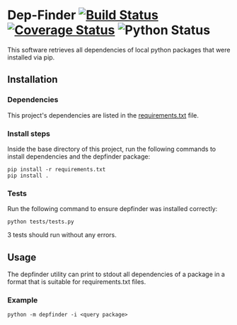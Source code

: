 # Dep-Finder [![Build Status](https://travis-ci.org/Marcdh3/Dep-Finder.svg?branch=master)](https://travis-ci.org/Marcdh3/Dep-Finder) [![Coverage Status](https://coveralls.io/repos/github/Marcdh3/Dep-Finder/badge.svg?branch=master)](https://coveralls.io/github/Marcdh3/Dep-Finder?branch=master) ![Python Status](https://img.shields.io/badge/python-3.6%20%7C%203.7%20%7C%203.8-blue)
This software retrieves all dependencies of local python packages that were installed via pip.
## Installation
### Dependencies
This project's dependencies are listed in the [requirements.txt](requirements.txt) file.
### Install steps
Inside the base directory of this project, run the following commands to install dependencies and the depfinder package:
```
pip install -r requirements.txt
pip install .
```
### Tests
Run the following command to ensure depfinder was installed correctly:
```
python tests/tests.py
```
3 tests should run without any errors.
## Usage
The depfinder utility can print to stdout all dependencies of a package in a format that is suitable for requirements.txt files. 
### Example
```
python -m depfinder -i <query package>
```

